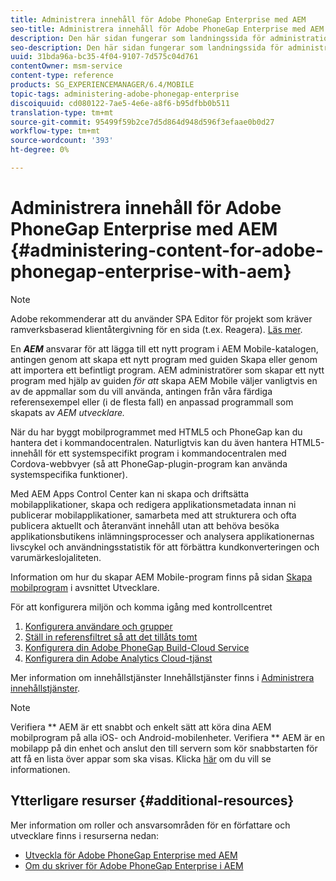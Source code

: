 ```yaml
---
title: Administrera innehåll för Adobe PhoneGap Enterprise med AEM
seo-title: Administrera innehåll för Adobe PhoneGap Enterprise med AEM
description: Den här sidan fungerar som landningssida för administration av Adobe PhoneGap Enterprise.
seo-description: Den här sidan fungerar som landningssida för administration av Adobe PhoneGap Enterprise.
uuid: 31bda96a-bc35-4f04-9107-7d575c04d761
contentOwner: msm-service
content-type: reference
products: SG_EXPERIENCEMANAGER/6.4/MOBILE
topic-tags: administering-adobe-phonegap-enterprise
discoiquuid: cd080122-7ae5-4e6e-a8f6-b95dfbb0b511
translation-type: tm+mt
source-git-commit: 95499f59b2ce7d5d864d948d596f3efaae0b0d27
workflow-type: tm+mt
source-wordcount: '393'
ht-degree: 0%

---
```



# Administrera innehåll för Adobe PhoneGap Enterprise med AEM {#administering-content-for-adobe-phonegap-enterprise-with-aem}

>[!NOTE]
>
>Adobe rekommenderar att du använder SPA Editor för projekt som kräver ramverksbaserad klientåtergivning för en sida (t.ex. Reagera). [Läs mer](/help/sites-developing/spa-overview.md).

En ***AEM*** ansvarar för att lägga till ett nytt program i AEM Mobile-katalogen, antingen genom att skapa ett nytt program med guiden Skapa eller genom att importera ett befintligt program. AEM administratörer som skapar ett nytt program med hjälp av guiden *för att* skapa AEM Mobile väljer vanligtvis en av de appmallar som du vill använda, antingen från våra färdiga referensexempel eller (i de flesta fall) en anpassad programmall som skapats av *AEM utvecklare.*

När du har byggt mobilprogrammet med HTML5 och PhoneGap kan du hantera det i kommandocentralen. Naturligtvis kan du även hantera HTML5-innehåll för ett systemspecifikt program i kommandocentralen med Cordova-webbvyer (så att PhoneGap-plugin-program kan använda systemspecifika funktioner).

Med AEM Apps Control Center kan ni skapa och driftsätta mobilapplikationer, skapa och redigera applikationsmetadata innan ni publicerar mobilapplikationer, samarbeta med att strukturera och ofta publicera aktuellt och återanvänt innehåll utan att behöva besöka applikationsbutikens inlämningsprocesser och analysera applikationernas livscykel och användningsstatistik för att förbättra kundkonverteringen och varumärkeslojaliteten.

Information om hur du skapar AEM Mobile-program finns på sidan [Skapa mobilprogram](/help/mobile/building-app-mobile-phonegap.md) i avsnittet Utvecklare.

För att konfigurera miljön och komma igång med kontrollcentret

1. [Konfigurera användare och grupper](/help/mobile/configure-users-groups.md)
1. [Ställ in referensfiltret så att det tillåts tomt](/help/mobile/setting-referrer-filter-empty.md)
1. [Konfigurera din Adobe PhoneGap Build-Cloud Service](/help/mobile/configure-phonegap-build-cloud.md)
1. [Konfigurera din Adobe Analytics Cloud-tjänst](/help/mobile/configure-adobe-mobile-cloud-service.md)

Mer information om innehållstjänster Innehållstjänster finns i [Administrera innehållstjänster](/help/mobile/developing-content-services.md).

>[!NOTE]
>
>Verifiera ** AEM är ett snabbt och enkelt sätt att köra dina AEM mobilprogram på alla iOS- och Android-mobilenheter. Verifiera ** AEM är en mobilapp på din enhet och anslut den till servern som kör snabbstarten för att få en lista över appar som ska visas. Klicka [här](/help/mobile/phonegap-mobile-quickstart.md) om du vill se informationen.

## Ytterligare resurser {#additional-resources}

Mer information om roller och ansvarsområden för en författare och utvecklare finns i resurserna nedan:

* [Utveckla för Adobe PhoneGap Enterprise med AEM](/help/mobile/developing-in-phonegap.md)
* [Om du skriver för Adobe PhoneGap Enterprise i AEM](/help/mobile/phonegap.md)
